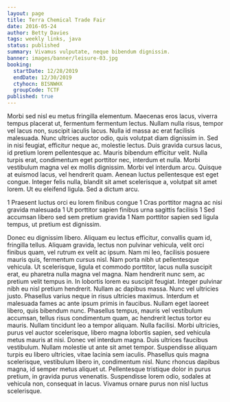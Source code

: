 ```yaml
---
layout: page
title: Terra Chemical Trade Fair
date: 2016-05-24
author: Betty Davies
tags: weekly links, java
status: published
summary: Vivamus vulputate, neque bibendum dignissim.
banner: images/banner/leisure-03.jpg
booking:
  startDate: 12/28/2019
  endDate: 12/30/2019
  ctyhocn: BISNWHX
  groupCode: TCTF
published: true
---
```

Morbi sed nisl eu metus fringilla elementum. Maecenas eros lacus, viverra tempus placerat ut, fermentum fermentum lectus. Nullam nulla risus, tempor vel lacus non, suscipit iaculis lacus. Nulla id massa ac erat facilisis malesuada. Nunc ultrices auctor odio, quis volutpat diam dignissim in. Sed in nisi feugiat, efficitur neque ac, molestie lectus. Duis gravida cursus lacus, id pretium lorem pellentesque ac. Mauris bibendum efficitur velit. Nulla turpis erat, condimentum eget porttitor nec, interdum et nulla. Morbi vestibulum magna vel ex mollis dignissim. Morbi vel interdum arcu. Quisque at euismod lacus, vel hendrerit quam. Aenean luctus pellentesque est eget congue. Integer felis nulla, blandit sit amet scelerisque a, volutpat sit amet lorem. Ut eu eleifend ligula. Sed a dictum arcu.

1 Praesent luctus orci eu lorem finibus congue
1 Cras porttitor magna ac nisi gravida malesuada
1 Ut porttitor sapien finibus urna sagittis facilisis
1 Sed accumsan libero sed sem pretium gravida
1 Nam porttitor sapien sed ligula tempus, ut pretium est dignissim.

Donec eu dignissim libero. Aliquam eu lectus efficitur, convallis quam id, fringilla tellus. Aliquam gravida, lectus non pulvinar vehicula, velit orci finibus quam, vel rutrum ex velit ac ipsum. Nam mi leo, facilisis posuere mauris quis, fermentum cursus nisl. Nam porta nibh ut pellentesque vehicula. Ut scelerisque, ligula et commodo porttitor, lacus nulla suscipit erat, eu pharetra nulla magna vel magna. Nam hendrerit nunc sem, ac pretium velit tempus in. In lobortis lorem eu suscipit feugiat. Integer pulvinar nibh eu nisl pretium hendrerit. Nullam ac dapibus massa. Nunc vel ultricies justo. Phasellus varius neque in risus ultricies maximus. Interdum et malesuada fames ac ante ipsum primis in faucibus.
Nullam eget laoreet libero, quis bibendum nunc. Phasellus tempus, mauris vel vestibulum accumsan, tellus risus condimentum quam, ac hendrerit lectus tortor eu mauris. Nullam tincidunt leo a tempor aliquam. Nulla facilisi. Morbi ultricies, purus vel auctor scelerisque, libero magna lobortis sapien, sed vehicula metus mauris at nisi. Donec vel interdum magna. Duis ultrices faucibus vestibulum. Nullam molestie ut ante sit amet tempor. Suspendisse aliquam turpis eu libero ultricies, vitae lacinia sem iaculis. Phasellus quis magna scelerisque, vestibulum libero in, condimentum nisl. Nunc rhoncus dapibus magna, id semper metus aliquet ut. Pellentesque tristique dolor in purus pretium, in gravida purus venenatis. Suspendisse lorem odio, sodales at vehicula non, consequat in lacus. Vivamus ornare purus non nisl luctus scelerisque.
